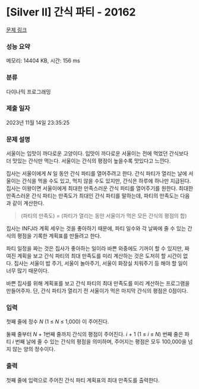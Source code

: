 # [Silver II] 간식 파티 - 20162 

[문제 링크](https://www.acmicpc.net/problem/20162) 

### 성능 요약

메모리: 14404 KB, 시간: 156 ms

### 분류

다이나믹 프로그래밍

### 제출 일자

2023년 11월 14일 23:35:25

### 문제 설명

<p>서울이는 입맛이 까다로운 고양이다. 입맛이 까다로운 서울이는 전에 먹었던 간식보다 더 맛있는 간식만 먹는다. 서울이는 간식의 평점이 높을수록 맛있다고 느낀다.</p>

<p>집사는 서울이에게 <em>N </em>일 동안 간식 파티를 열어주려고 한다. 간식 파티가 열리는 날에 서울이는 간식을 먹을 수도 있고, 먹지 않을 수도 있지만, 간식은 하루에 하나만 지급된다. 집사는 이왕이면 서울이에게 최대한 만족스러운 간식 파티를 열어주기를 원한다. 최대한 만족스러운 간식 파티는 만족도가 최대인 간식 파티를 말하는데, 파티의 만족도는 다음과 같이 계산한다.</p>

<blockquote>
<p>(파티의 만족도) = (파티가 열리는 동안 서울이가 먹은 모든 간식의 평점의 합)</p>
</blockquote>

<p>집사는 INFJ라 계획 세우는 것을 좋아하기 때문에, 파티 일수와 각 날짜에 줄 수 있는 간식의 평점을 기록한 계획표를 만들려고 한다.</p>

<p>파티 일정을 짜는 것은 집사가 좋아하는 일이라 바쁜 와중에도 기꺼이 할 수 있지만, 짜여진 계획을 보고 간식 파티의 최대 만족도를 미리 계산하는 것은 도저히 할 시간이 없다. 집사는 서울이 밥 주기, 서울이 놀아주기, 서울이 화장실 치워주기 등 해야 할 일이 너무 많기 때문이다.</p>

<p>바쁜 집사를 위해 계획표를 보고 간식 파티의 최대 만족도를 미리 계산하는 프로그램을 만들어주자. 단, 간식 파티가 열리기 전 서울이가 먹은 마지막 간식의 평점은 0점이다.</p>

### 입력 

 <p>첫째 줄에 정수 <em>N</em> (1 ≤ <em>N</em> ≤ 1,000) 이 주어진다.</p>

<p>둘째 줄부터 <em>N </em>+ 1번째 줄까지 간식의 평점이 주어진다. <em>i </em>+ 1 (1 ≤ <em>i</em> ≤ <em>N</em>) 번째 줄은 파티<em> i </em>번째 날에 줄 수 있는 간식의 평점을 의미하며, 주어지는 평점은 모두 100,000을 넘지 않는 양의 정수이다.</p>

### 출력 

 <p>첫째 줄에 입력으로 주어진 간식 파티 계획표의 최대 만족도를 출력한다.</p>

